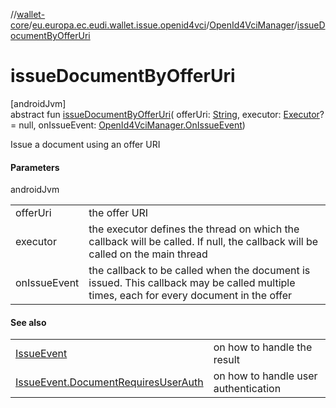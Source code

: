 //[wallet-core](../../../index.md)/[eu.europa.ec.eudi.wallet.issue.openid4vci](../index.md)/[OpenId4VciManager](index.md)/[issueDocumentByOfferUri](issue-document-by-offer-uri.md)

# issueDocumentByOfferUri

[androidJvm]\
abstract fun [issueDocumentByOfferUri](issue-document-by-offer-uri.md)(
offerUri: [String](https://kotlinlang.org/api/latest/jvm/stdlib/kotlin/-string/index.html),
executor: [Executor](https://developer.android.com/reference/kotlin/java/util/concurrent/Executor.html)? = null,
onIssueEvent: [OpenId4VciManager.OnIssueEvent](-on-issue-event/index.md))

Issue a document using an offer URI

#### Parameters

androidJvm

|              |                                                                                                                                         |
|--------------|-----------------------------------------------------------------------------------------------------------------------------------------|
| offerUri     | the offer URI                                                                                                                           |
| executor     | the executor defines the thread on which the callback will be called. If null, the callback will be called on the main thread           |
| onIssueEvent | the callback to be called when the document is issued. This callback may be called multiple times, each for every document in the offer |

#### See also

|                                                                                              |                                      |
|----------------------------------------------------------------------------------------------|--------------------------------------|
| [IssueEvent](../-issue-event/index.md)                                                       | on how to handle the result          |
| [IssueEvent.DocumentRequiresUserAuth](../-issue-event/-document-requires-user-auth/index.md) | on how to handle user authentication |
